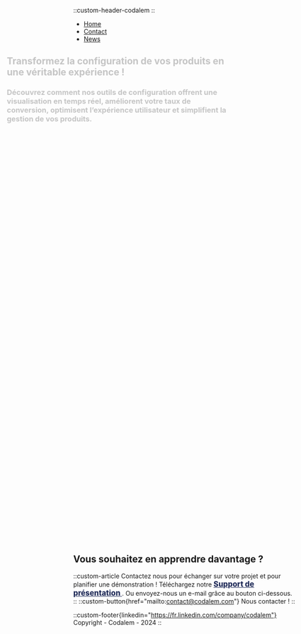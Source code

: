 ::custom-header-codalem
::


<!-- Navbar -->
<nav class="bg-codalem-blue pb-3 mb-0">
  <ul class="flex flex-wrap justify-center gap-x-20">
    <li>
      <a class="no-underline hover:text-blue-200 text-lg" href="/">Home</a>
    </li>
    <li>
      <a class="no-underline hover:text-blue-200 text-lg" href="/#plus-dinformations">Contact</a>
    </li>
    <li>
      <a class="no-underline hover:text-blue-200 text-lg" target="_parent" href="https://fr.linkedin.com/company/codalem">News</a>
    </li>
  </ul>
</nav>

<!-- Introduction -->
<div class="slide-right delay-0">
<h2>Transformez la configuration de vos produits en une véritable expérience !</h2>
<h3>
Découvrez comment nos outils de configuration offrent une visualisation en temps réel, améliorent votre taux de conversion, optimisent l’expérience utilisateur et simplifient la gestion de vos produits.
</h3>
</div>

<!-- Call To Action -->
<div class="bg-codalem-blue slide-right delay-1">
<h2>
Découvrez les avantages d’un outil de configuration :
</h2>
<div class="flex flex-wrap justify-center items-center gap-x-10 gap-y-5 mx-2">
<cta-icon src="/assets/VisuBlanc.svg" target="_parent" href="#Visualisation" alt="Visualisation"></cta-icon>
<cta-icon src="/assets/ConversionBlanc.svg" target="_parent" href="#Conversion" alt="Conversion"></cta-icon>
<cta-icon src="/assets/UXBlanc.svg" target="_parent" href="#UX" alt="UX"></cta-icon>
<cta-icon src="/assets/GestionBlanc.svg" target="_parent" href="#Gestion" alt="Gestion"></cta-icon>
</div>
</div>

<div id="Visualisation" class="slide-right delay-2">
<h2>Visualisation</h2>
<h3>Donnez vie à vos produits grâce à une visualisation interactive en temps réel</h3>
<custom-article src="/assets/watch-configurator.png" w="500" >
Offrez à vos clients une <b>expérience immersive</b> : visualisation du produit en deux dimensions, personnalisation des couleurs, textures ou options en temps réel.
Facilitez la <b>prise de décision</b> avec des <b>visuels fidèles</b>.
Attirez l’attention de vos clients avec des <b>outils interactifs modernes</b> qui les plongent dans l’univers de vos produits.
</custom-article>
</div>

<div id="Conversion" class="bg-codalem-blue slide-right delay-3">
<h2>Conversion</h2>
<h3>Transformez vos prospects en clients en boostant vos ventes !</h3>
<custom-article>
Réduisez les hésitations et les erreurs grâce à <b>un outil simple et intuitif</b>.
Nos outils sont conçus pour guider les utilisateurs jusqu’à l’achat final en quelques clics seulement. Cela permet de les orienter vers le produit idéal.
Améliorez vos taux de conversion avec des configurations rapides, précises et engageantes.

<div class="bg-codalem-blue flex flex-center justify-center flex-wrap py-10 gap-20">
  <div class="flex flex-col items-center">
    <span class="text-6xl font-bold">60%</span>
    <span>de taux d’intérêt supplémentaire</span>
  </div>
  <div class="flex flex-col items-center">
    <span class="text-6xl font-bold">27%</span>
    <span>de réduction du délai de conversion</span>
  </div>
  <div class="flex flex-col items-center">
    <span class="text-6xl font-bold">40%</span>
    <span>de taux de conversion supplémentaire</span>
  </div>
</div>

<p class="flex justify-end italic">Études réalisées par Baymard Institute (2023) et Deloitte (2021)</p>
</custom-article>
</div>

<div id="UX" class="slide-right delay-4">
<h2>Expérience utilisateur</h2>
<h3>Offrez une véritable expérience d’achat</h3>
<custom-article src="/assets/design-bro.svg" w="300" image-position="right">
Offrez une <b>interface élégante et conçue pour vos clients</b>.
Permettez une navigation simple et intuitive.
Construisez une expérience qui <b>fidélise et impressionne vos utilisateurs</b> à chaque interaction.
</custom-article>
</div>

<div id="Gestion" class="bg-codalem-blue slide-right delay-5">
<h2>Gestion simplifiée</h2>
<h3>Simplifiez la gestion et le traitement de vos commandes</h3>
<custom-article>
<b>Optimisez votre temps</b> en évitant les nombreux échanges avec votre client pour définir son souhait.
Gagnez en efficacité grâce à une visualisation ainsi qu’un <b>récapitulatif de la configuration</b> faite par votre client.
Recevez directement la <b>confirmation de commande</b> avec la configuration souhaitée dans votre système ou par mail.
</custom-article>
</div>

## Vous souhaitez en apprendre davantage ?
::custom-article
Contactez nous pour échanger sur votre projet et pour planifier une démonstration !
Téléchargez notre </custom-icon>
<a style="color: #222d5a; font-weight: 800; font-size: 1.2em" href="/Deck_CODALEM.pdf">
<custom-icon src="/assets/icons/download.svg" class="downloadIcon"></custom-icon>
Support de présentation
</a>
. Ou envoyez-nous un e-mail grâce au bouton ci-dessous.
::
::custom-button{href="mailto:contact@codalem.com"}
<custom-icon src="/assets/icons/envelope.svg"></custom-icon>
Nous contacter !
::

::custom-footer{linkedin="https://fr.linkedin.com/company/codalem"}
Copyright - Codalem - 2024
::


<style scoped>
.slide-right {
-webkit-animation: slide-right 0.5s cubic-bezier(0.250, 0.460, 0.450, 0.940) both,
                   fade-in 0.5s cubic-bezier(0.250, 0.460, 0.450, 0.940) both;
        animation: slide-right 0.5s cubic-bezier(0.250, 0.460, 0.450, 0.940) both,
                   fade-in 0.5s cubic-bezier(0.250, 0.460, 0.450, 0.940) both;
}

.delay-0 {
  animation-delay: 0s
}
.delay-1 {
  animation-delay: 100ms
}
.delay-2 {
  animation-delay: 200ms
}
.delay-3 {
  animation-delay: 300ms
}
.delay-4 {
  animation-delay: 400ms
}
.delay-5 {
  animation-delay: 500ms
}

@-webkit-keyframes fade-in {
  0% {
    opacity: 0;
  }
  100% {
    opacity: 1;
  }
}
@keyframes fade-in {
  0% {
    opacity: 0;
  }
  100% {
    opacity: 1;
  }
}

@-webkit-keyframes slide-right {
  0% {
    -webkit-transform: translateX(-200px);
            transform: translateX(-200px);
  }
  100% {
    -webkit-transform: translateX(0px);
            transform: translateX(0px);
  }
}
@keyframes slide-right {
  0% {
    -webkit-transform: translateX(-200px);
            transform: translateX(-200px);
  }
  100% {
    -webkit-transform: translateX(0px);
            transform: translateX(0px);
  }
}

.downloadIcon img {
  width: 22px;
  vertical-align: text-bottom;
  margin: 0px 3px 0px 5px;
}
</style>
